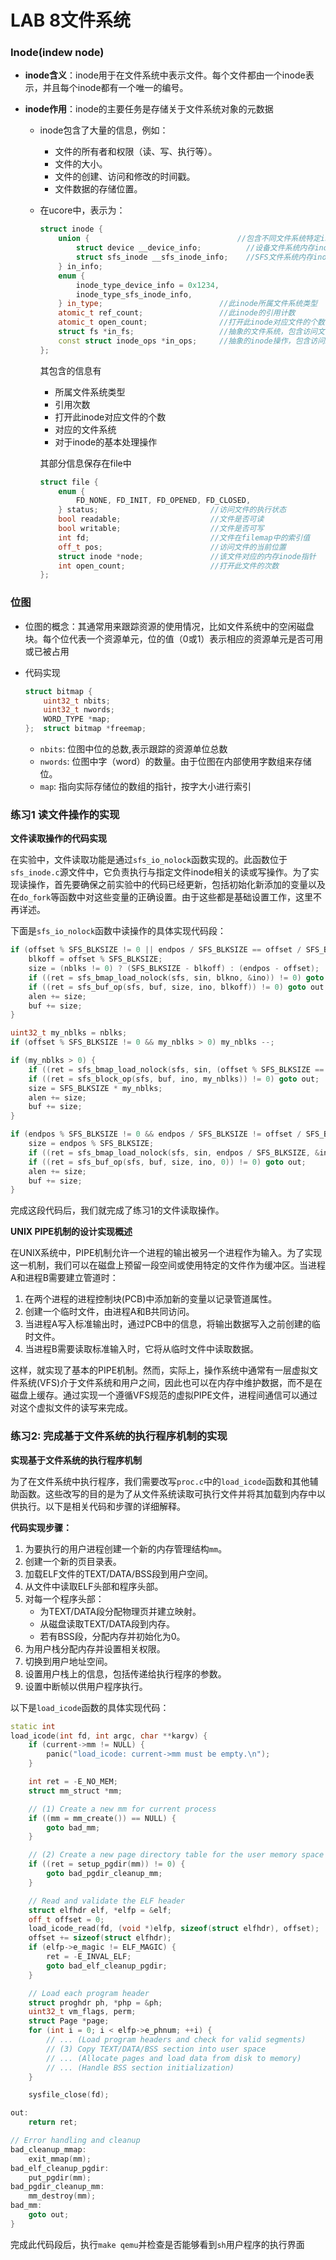 # LAB 8文件系统

### Inode(indew node)

* **inode含义**：inode用于在文件系统中表示文件。每个文件都由一个inode表示，并且每个inode都有一个唯一的编号。

* **inode作用**：inode的主要任务是存储关于文件系统对象的元数据

  * inode包含了大量的信息，例如：

    - 文件的所有者和权限（读、写、执行等）。
    - 文件的大小。
    - 文件的创建、访问和修改的时间戳。
    - 文件数据的存储位置。

  * 在ucore中，表示为：

    ```c++
    struct inode {
        union {                                 //包含不同文件系统特定inode信息的union成员变量
            struct device __device_info;          //设备文件系统内存inode信息
            struct sfs_inode __sfs_inode_info;    //SFS文件系统内存inode信息
        } in_info;
        enum {
            inode_type_device_info = 0x1234,
            inode_type_sfs_inode_info,
        } in_type;                          //此inode所属文件系统类型
        atomic_t ref_count;                 //此inode的引用计数
        atomic_t open_count;                //打开此inode对应文件的个数
        struct fs *in_fs;                   //抽象的文件系统，包含访问文件系统的函数指针
        const struct inode_ops *in_ops;     //抽象的inode操作，包含访问inode的函数指针
    };
    ```

    其包含的信息有

    * 所属文件系统类型
    * 引用次数
    * 打开此inode对应文件的个数  
    * 对应的文件系统
    * 对于inode的基本处理操作

    其部分信息保存在file中

    ```c++
    struct file {
        enum {
            FD_NONE, FD_INIT, FD_OPENED, FD_CLOSED,
        } status;                         //访问文件的执行状态
        bool readable;                    //文件是否可读
        bool writable;                    //文件是否可写
        int fd;                           //文件在filemap中的索引值
        off_t pos;                        //访问文件的当前位置
        struct inode *node;               //该文件对应的内存inode指针
        int open_count;                   //打开此文件的次数
    };
    ```

### 位图

* 位图的概念：其通常用来跟踪资源的使用情况，比如文件系统中的空闲磁盘块。每个位代表一个资源单元，位的值（0或1）表示相应的资源单元是否可用或已被占用

* 代码实现

  ```c++
  struct bitmap {
      uint32_t nbits;
      uint32_t nwords;
      WORD_TYPE *map;
  };  struct bitmap *freemap;
  ```

  

  * `nbits`: 位图中位的总数,表示跟踪的资源单位总数
  * `nwords`: 位图中字（word）的数量。由于位图在内部使用字数组来存储位。
  * `map`: 指向实际存储位的数组的指针，按字大小进行索引

  

### 练习1 读文件操作的实现

**文件读取操作的代码实现**

在实验中，文件读取功能是通过`sfs_io_nolock`函数实现的。此函数位于`sfs_inode.c`源文件中，它负责执行与指定文件inode相关的读或写操作。为了实现读操作，首先要确保之前实验中的代码已经更新，包括初始化新添加的变量以及在`do_fork`等函数中对这些变量的正确设置。由于这些都是基础设置工作，这里不再详述。

下面是`sfs_io_nolock`函数中读操作的具体实现代码段：

```c++
if (offset % SFS_BLKSIZE != 0 || endpos / SFS_BLKSIZE == offset / SFS_BLKSIZE) {
    blkoff = offset % SFS_BLKSIZE;
    size = (nblks != 0) ? (SFS_BLKSIZE - blkoff) : (endpos - offset);
    if ((ret = sfs_bmap_load_nolock(sfs, sin, blkno, &ino)) != 0) goto out;
    if ((ret = sfs_buf_op(sfs, buf, size, ino, blkoff)) != 0) goto out;
    alen += size;
    buf += size;
}

uint32_t my_nblks = nblks;
if (offset % SFS_BLKSIZE != 0 && my_nblks > 0) my_nblks --;

if (my_nblks > 0) {
    if ((ret = sfs_bmap_load_nolock(sfs, sin, (offset % SFS_BLKSIZE == 0) ? blkno : blkno + 1, &ino)) != 0) goto out;
    if ((ret = sfs_block_op(sfs, buf, ino, my_nblks)) != 0) goto out;
    size = SFS_BLKSIZE * my_nblks;
    alen += size;
    buf += size;
}

if (endpos % SFS_BLKSIZE != 0 && endpos / SFS_BLKSIZE != offset / SFS_BLKSIZE) {
    size = endpos % SFS_BLKSIZE;
    if ((ret = sfs_bmap_load_nolock(sfs, sin, endpos / SFS_BLKSIZE, &ino) == 0) != 0) goto out;
    if ((ret = sfs_buf_op(sfs, buf, size, ino, 0)) != 0) goto out;
    alen += size;
    buf += size;
}

```

完成这段代码后，我们就完成了练习1的文件读取操作。

**UNIX PIPE机制的设计实现概述**

在UNIX系统中，PIPE机制允许一个进程的输出被另一个进程作为输入。为了实现这一机制，我们可以在磁盘上预留一段空间或使用特定的文件作为缓冲区。当进程A和进程B需要建立管道时：

1. 在两个进程的进程控制块(PCB)中添加新的变量以记录管道属性。
2. 创建一个临时文件，由进程A和B共同访问。
3. 当进程A写入标准输出时，通过PCB中的信息，将输出数据写入之前创建的临时文件。
4. 当进程B需要读取标准输入时，它将从临时文件中读取数据。

这样，就实现了基本的PIPE机制。然而，实际上，操作系统中通常有一层虚拟文件系统(VFS)介于文件系统和用户之间，因此也可以在内存中维护数据，而不是在磁盘上缓存。通过实现一个遵循VFS规范的虚拟PIPE文件，进程间通信可以通过对这个虚拟文件的读写来完成。

### 练习2: 完成基于文件系统的执行程序机制的实现

**实现基于文件系统的执行程序机制**

为了在文件系统中执行程序，我们需要改写`proc.c`中的`load_icode`函数和其他辅助函数。这些改写的目的是为了从文件系统读取可执行文件并将其加载到内存中以供执行。以下是相关代码和步骤的详细解释。

**代码实现步骤：**

1. 为要执行的用户进程创建一个新的内存管理结构`mm`。
2. 创建一个新的页目录表。
3. 加载ELF文件的TEXT/DATA/BSS段到用户空间。
4. 从文件中读取ELF头部和程序头部。
5. 对每一个程序头部：
   - 为TEXT/DATA段分配物理页并建立映射。
   - 从磁盘读取TEXT/DATA段到内存。
   - 若有BSS段，分配内存并初始化为0。
6. 为用户栈分配内存并设置相关权限。
7. 切换到用户地址空间。
8. 设置用户栈上的信息，包括传递给执行程序的参数。
9. 设置中断帧以供用户程序执行。

以下是`load_icode`函数的具体实现代码：

```c++
static int
load_icode(int fd, int argc, char **kargv) {
    if (current->mm != NULL) {
        panic("load_icode: current->mm must be empty.\n");
    }

    int ret = -E_NO_MEM;
    struct mm_struct *mm;

    // (1) Create a new mm for current process
    if ((mm = mm_create()) == NULL) {
        goto bad_mm;
    }

    // (2) Create a new page directory table for the user memory space
    if ((ret = setup_pgdir(mm)) != 0) {
        goto bad_pgdir_cleanup_mm;
    }

    // Read and validate the ELF header
    struct elfhdr elf, *elfp = &elf;
    off_t offset = 0;
    load_icode_read(fd, (void *)elfp, sizeof(struct elfhdr), offset);
    offset += sizeof(struct elfhdr);
    if (elfp->e_magic != ELF_MAGIC) {
        ret = -E_INVAL_ELF;
        goto bad_elf_cleanup_pgdir;
    }

    // Load each program header
    struct proghdr ph, *php = &ph;
    uint32_t vm_flags, perm;
    struct Page *page;
    for (int i = 0; i < elfp->e_phnum; ++i) {
        // ... (Load program headers and check for valid segments)
        // (3) Copy TEXT/DATA/BSS section into user space
        // ... (Allocate pages and load data from disk to memory)
        // ... (Handle BSS section initialization)
    }

    sysfile_close(fd);

out:
    return ret;

// Error handling and cleanup
bad_cleanup_mmap:
    exit_mmap(mm);
bad_elf_cleanup_pgdir:
    put_pgdir(mm);
bad_pgdir_cleanup_mm:
    mm_destroy(mm);
bad_mm:
    goto out;
}
```

完成此代码段后，执行`make qemu`并检查是否能够看到`sh`用户程序的执行界面



​	





